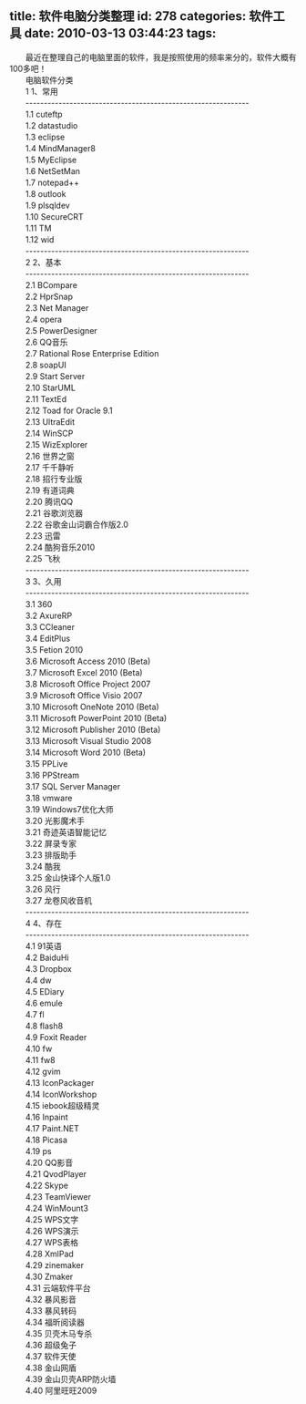 title: 软件电脑分类整理
id: 278
categories: 软件工具
date: 2010-03-13 03:44:23
tags:
---

　　最近在整理自己的电脑里面的软件，我是按照使用的频率来分的，软件大概有100多吧！
</br>　　电脑软件分类
</br>　　1 1、常用
</br>　　-------------------------------------------------------------
</br>　　1.1 cuteftp
</br>　　1.2 datastudio
</br>　　1.3 eclipse
</br>　　1.4 MindManager8
</br>　　1.5 MyEclipse
</br>　　1.6 NetSetMan
</br>　　1.7 notepad++
</br>　　1.8 outlook
</br>　　1.9 plsqldev
</br>　　1.10 SecureCRT
</br>　　1.11 TM
</br>　　1.12 wid
</br>　　-------------------------------------------------------------
</br>　　2 2、基本
</br>　　-------------------------------------------------------------
</br>　　2.1 BCompare
</br>　　2.2 HprSnap
</br>　　2.3 Net Manager
</br>　　2.4 opera
</br>　　2.5 PowerDesigner
</br>　　2.6 QQ音乐
</br>　　2.7 Rational Rose Enterprise Edition
</br>　　2.8 soapUI
</br>　　2.9 Start Server
</br>　　2.10 StarUML
</br>　　2.11 TextEd
</br>　　2.12 Toad for Oracle 9.1
</br>　　2.13 UltraEdit
</br>　　2.14 WinSCP
</br>　　2.15 WizExplorer
</br>　　2.16 世界之窗
</br>　　2.17 千千静听
</br>　　2.18 招行专业版
</br>　　2.19 有道词典
</br>　　2.20 腾讯QQ
</br>　　2.21 谷歌浏览器
</br>　　2.22 谷歌金山词霸合作版2.0
</br>　　2.23 迅雷
</br>　　2.24 酷狗音乐2010
</br>　　2.25 飞秋
</br>　　-------------------------------------------------------------
</br>　　3 3、久用
</br>　　-------------------------------------------------------------
</br>　　3.1 360
</br>　　3.2 AxureRP
</br>　　3.3 CCleaner
</br>　　3.4 EditPlus
</br>　　3.5 Fetion 2010
</br>　　3.6 Microsoft Access 2010 (Beta)
</br>　　3.7 Microsoft Excel 2010 (Beta)
</br>　　3.8 Microsoft Office Project 2007
</br>　　3.9 Microsoft Office Visio 2007
</br>　　3.10 Microsoft OneNote 2010 (Beta)
</br>　　3.11 Microsoft PowerPoint 2010 (Beta)
</br>　　3.12 Microsoft Publisher 2010 (Beta)
</br>　　3.13 Microsoft Visual Studio 2008
</br>　　3.14 Microsoft Word 2010 (Beta)
</br>　　3.15 PPLive
</br>　　3.16 PPStream
</br>　　3.17 SQL Server Manager
</br>　　3.18 vmware
</br>　　3.19 Windows7优化大师
</br>　　3.20 光影魔术手
</br>　　3.21 奇迹英语智能记忆
</br>　　3.22 屏录专家
</br>　　3.23 排版助手
</br>　　3.24 酷我
</br>　　3.25 金山快译个人版1.0
</br>　　3.26 风行
</br>　　3.27 龙卷风收音机
</br>　　-------------------------------------------------------------
</br>　　4 4、存在
</br>　　-------------------------------------------------------------
</br>　　4.1 91英语
</br>　　4.2 BaiduHi
</br>　　4.3 Dropbox
</br>　　4.4 dw
</br>　　4.5 EDiary
</br>　　4.6 emule
</br>　　4.7 fl
</br>　　4.8 flash8
</br>　　4.9 Foxit Reader
</br>　　4.10 fw
</br>　　4.11 fw8
</br>　　4.12 gvim
</br>　　4.13 IconPackager
</br>　　4.14 IconWorkshop
</br>　　4.15 iebook超级精灵
</br>　　4.16 Inpaint
</br>　　4.17 Paint.NET
</br>　　4.18 Picasa
</br>　　4.19 ps
</br>　　4.20 QQ影音
</br>　　4.21 QvodPlayer
</br>　　4.22 Skype
</br>　　4.23 TeamViewer
</br>　　4.24 WinMount3
</br>　　4.25 WPS文字
</br>　　4.26 WPS演示
</br>　　4.27 WPS表格
</br>　　4.28 XmlPad
</br>　　4.29 zinemaker
</br>　　4.30 Zmaker
</br>　　4.31 云端软件平台
</br>　　4.32 暴风影音
</br>　　4.33 暴风转码
</br>　　4.34 福昕阅读器
</br>　　4.35 贝壳木马专杀
</br>　　4.36 超级兔子
</br>　　4.37 软件天使
</br>　　4.38 金山网盾
</br>　　4.39 金山贝壳ARP防火墙
</br>　　4.40 阿里旺旺2009
